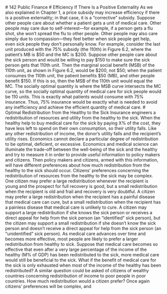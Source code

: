 \# 142 Public Finance # Efficiency If There Is a Positive Externality As we also explained in Chapter 1, a price subsidy may increase efficiency if there is a positive externality; in that case, it is a “corrective” subsidy. Suppose other people care about whether a patient gets a unit of medical care. Other people may care due to self-interest—for example, if a person gets a flu shot, she won’t spread the flu to other people. Other people may also care simply due to compassion—they feel better when sick people get help, even sick people they don’t personally know. For example, consider the last unit produced with the 75% subsidy (the 110th) in Figure 6.2, where the patient’s MB is $50 and the MC is $200. Suppose other people care about the sick person and would be willing to pay $150 to make sure the sick person gets that 110th unit. Then the marginal social benefit (MSB) of the 110th unit, as shown in Figure 6.2, would be $200, not $50; when the patient consumes the 110th unit, the patient benefits $50 (MB), and other people benefit $150. If this is so, then the MSB of the 110th unit would equal the MC. The socially optimal quantity is where the MSB curve intersects the MC curve, so the socially optimal quantity of medical care for sick people would be 110 units. This is exactly what patients would consume with 75% insurance. Thus, 75% insurance would be exactly what is needed to avoid any inefficiency and achieve the efficient quantity of medical care. # Optimal Redistribution from the Healthy to the Sick Insurance engineers a redistribution of resources and utility from the healthy to the sick. When the healthy help to buy medical care for the sick by paying X% of the cost, they have less left to spend on their own consumption, so their utility falls. Like any other redistribution of income, the donor’s utility falls and the recipient’s utility rises. Economics cannot declare a particular degree of redistribution to be optimal, deficient, or excessive. Economics and medical science can illuminate the trade-off between the well-being of the sick and the healthy and try to measure it in order to provide useful information to policy makers and citizens. Then policy makers and citizens, armed with this information, will have different preferences about how much redistribution from the healthy to the sick should occur. Citizens’ preferences concerning the redistribution of resources from the healthy to the sick may be complex. One citizen may prefer a large redistribution whenever the recipient is young and the prospect for full recovery is good, but a small redistribution when the recipient is old and frail and recovery is very doubtful. A citizen may prefer a large redistribution when the recipient has a painful disease that medical care can cure, but a small redistribution when the recipient has a painless disease that medical care is unlikely to cure. A citizen may support a large redistribution if she knows the sick person or receives a direct appeal for help from the sick person (an “identified” sick person), but the citizen may support a small redistribution if she doesn’t know the sick person and doesn’t receive a direct appeal for help from the sick person (an “unidentified” sick person). As medical care advances over time and becomes more effective, most people are likely to prefer a larger redistribution from healthy to sick. Suppose that medical care becomes so effective that even after a very large percentage of the income of the healthy (M% of GDP) has been redistributed to the sick, more medical care would still be beneficial to the sick. What if the benefit of medical care for the sick is only exhausted when most of the income of the healthy has been redistributed? A similar question could be asked of citizens of wealthy countries concerning redistribution of income to poor people in poor countries. How much redistribution would a citizen prefer? Once again citizens’ preferences will be complex, and